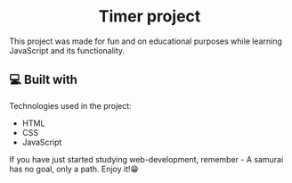 <h1 align="center" id="title">Timer project</h1>

<p id="description">This project was made for fun and on educational purposes while learning JavaScript and its functionality.</p>

  
  
<h2>💻 Built with</h2>

Technologies used in the project:
*   HTML
*   CSS
*   JavaScript

<p id="quote">If you have just started studying web-development, remember - A samurai has no goal, only a path. Enjoy it!😁</p>

